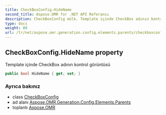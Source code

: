 ```yaml
---
title: CheckBoxConfig.HideName
second_title: Aspose.OMR for .NET API Referansı
description: CheckBoxConfig mülk. Template içinde CheckBox adının kontrol görüntüsü
type: docs
weight: 80
url: /tr/net/aspose.omr.generation.config.elements.parents/checkboxconfig/hidename/
---
```

## CheckBoxConfig.HideName property

Template içinde CheckBox adının kontrol görüntüsü

```csharp
public bool HideName { get; set; }
```

### Ayrıca bakınız

* class [CheckBoxConfig](../)
* ad alanı [Aspose.OMR.Generation.Config.Elements.Parents](../../checkboxconfig/)
* toplantı [Aspose.OMR](../../../)


